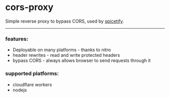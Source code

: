 # cors-proxy

Simple reverse proxy to bypass CORS, used by [spicetify](https://spicetify.app).

---

### features:
 - Deployable on many platforms - thanks to nitro
 - header rewrites - read and write protected headers
 - bypass CORS - always allows browser to send requests through it

### supported platforms:
 - cloudflare workers
 - nodejs

